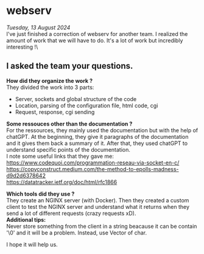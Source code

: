 # webserv
*Tuesday, 13 August 2024*\
I've just finished a correction of webserv for another team. I realized the amount of work that we will have to do. It's a lot of work but incredibly interesting !\
## I asked the team your questions.
**How did they organize the work ?**\
They divided the work into 3 parts:
- Server, sockets and global structure of the code
- Location, parsing of the configuration file, html code, cgi
- Request, response, cgi sending

**Some ressouces other than the documentation ?**\
For the ressources, they mainly used the documentation but with the help of chatGPT. At the beginning, they give it paragraphs of the documentation and it gives them back a summary of it. After that, they used chatGPT to understand specific points of the documentation.\
I note some useful links that they gave me:\
https://www.codequoi.com/programmation-reseau-via-socket-en-c/ \
https://copyconstruct.medium.com/the-method-to-epolls-madness-d9d2d6378642 \
https://datatracker.ietf.org/doc/html/rfc1866

**Which tools did they use ?**\
They create an NGINX server (with Docker). Then they created a custom client to test the NGINX server and understand what it returns when they send a lot of different requests (crazy requests xD).\
**Additional tips:**\
Never store something from the client in a string beacause it can be contain '\0' and it will be a problem. Instead, use Vector of char.

I hope it will help us.